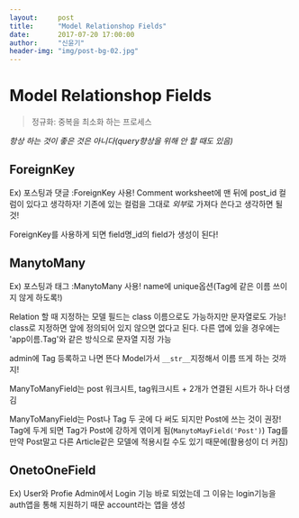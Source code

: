 ```yaml
---
layout:     post
title:      "Model Relationshop Fields"
date:       2017-07-20 17:00:00
author:     "신윤기"
header-img: "img/post-bg-02.jpg"
---
```


# Model Relationshop Fields #

> 정규화: 중복을 최소화 하는 프로세스

*항상 하는 것이 좋은 것은 아니다(query향상을 위해 안 할 때도 있음)*

## ForeignKey ##
Ex) 포스팅과 댓글
:ForeignKey 사용!
Comment worksheet에 맨 뒤에 post_id 컬럼이 있다고 생각하자!
기존에 있는 컬럼을 그대로 *외부*로 가져다 쓴다고 생각하면 될 것!

ForeignKey를 사용하게 되면 field명_id의 field가 생성이 된다!

## ManytoMany ##
Ex) 포스팅과 태그
:ManytoMany 사용!
name에 unique옵션(Tag에 같은 이름 쓰이지 않게 하도록!)

Relation 할 때 지정하는 모델 필드는
class 이름으로도 가능하지만 문자열로도 가능!
class로 지정하면 앞에 정의되어 있지 않으면 없다고 된다.
다른 앱에 있을 경우에는 'app이름.Tag'와 같은 방식으로 문자열 지정 가능

admin에 Tag 등록하고 나면 뜬다
Model가서 `__str__`지정해서 이름 뜨게 하는 것까지!

ManyToManyField는 
post 워크시트, tag워크시트 + 2개가 연결된 시트가 하나 더생김

ManyToManyField는 Post나 Tag 두 곳에 다 써도 되지만
Post에 쓰는 것이 권장!
Tag에 두게 되면 Tag가 Post에 강하게 엮이게 됨(`ManytoMayField('Post')`)
Tag를 만약 Post말고 다른 Article같은 모델에 적용시킬 수도 있기 때문에(활용성이 더 커짐)


## OnetoOneField ##
Ex) User와 Profie
Admin에서 Login 기능 바로 되었는데 그 이유는 login기능을 auth앱을 통해 지원하기 때문
account라는 앱을 생성


